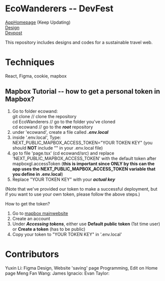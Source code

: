 # EcoWanderers -- DevFest
[AppHomepage](https://ecowanderers.vercel.app/) (Keep Updating)\
[Design](https://www.figma.com/file/25vlAXVS8CEidIUnIRUbHo/EcoWanderers?type=design&node-id=0%3A1&mode=dev&t=PBJvjVZSiWYjawMM-1)\
[Devpost](https://devpost.com/software/ecowanderers-do873p)

This repository includes designs and codes for a sustainable travel web.

# Techniques
React, Figma, cookie, mapbox

## Mapbox Tutorial -- how to get a personal token in Mapbox?
1. Go to folder ecowand:\
  git clone // clone the repository\
  cd EcoWanderers // go to the folder you've cloned\
  cd ecowand // go to the ***root*** repository
2. under 'ecowand', create a file called ***.env.local***
3. inside '.env.local', Type: NEXT_PUBLIC_MAPBOX_ACCESS_TOKEN="YOUR TOKEN KEY" (you should **NOT** include "" in your .env.local file)
4. go to file 'page.tsx' (cd ecowand/src) and replace 'NEXT_PUBLIC_MAPBOX_ACCESS_TOKEN' with the default token after mapboxgl.accessToken (**this is important since ONLY by this can the app uses the NEXT_PUBLIC_MAPBOX_ACCESS_TOKEN variable that you define in .env.local**)
5. Replace "YOUR TOKEN KEY" with your ***actual key***

(Note that we've provided our token to make a successful deployment, but if you want to use your own token, please follow the above steps.)

How to get the token?
1. Go to [mapbox mainwebsite](https://www.mapbox.com/)
2. Create an account
3. Under ***Accessing tokens***, either use **Default public token** (1st time user) or **Create a token** (has to be public)
4. Copy your token to "YOUR TOKEN KEY" in '.env.local'

# Contributors
Yuxin Li: Figma Design, Website 'saving' page Programming, Edit on Home page
Meng Fan Wang:
James Ignacio:
Evan Taylor:
